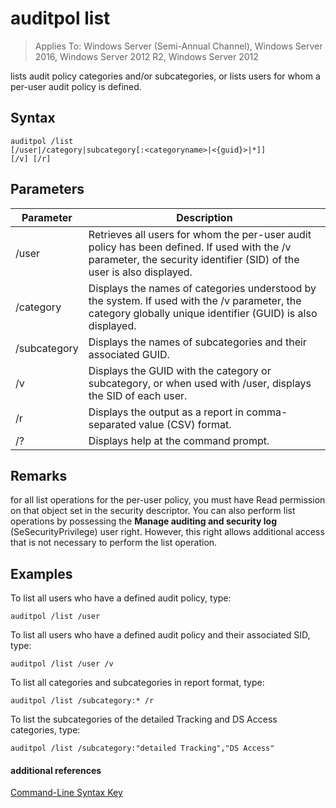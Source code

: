 # auditpol list

>Applies To: Windows Server (Semi-Annual Channel), Windows Server 2016, Windows Server 2012 R2, Windows Server 2012

lists audit policy categories and/or subcategories, or lists users for whom a per-user audit policy is defined.

## Syntax
```
auditpol /list
[/user|/category|subcategory[:<categoryname>|<{guid}>|*]]
[/v] [/r]
```
## Parameters
|Parameter|Description|
|-------|--------|
|/user|Retrieves all users for whom the per-user audit policy has been defined. If used with the /v parameter, the security identifier (SID) of the user is also displayed.|
|/category|Displays the names of categories understood by the system. If used with the /v parameter, the category globally unique identifier (GUID) is also displayed.|
|/subcategory|Displays the names of subcategories and their associated GUID.|
|/v|Displays the GUID with the category or subcategory, or when used with /user, displays the SID of each user.|
|/r|Displays the output as a report in comma-separated value (CSV) format.|
|/?|Displays help at the command prompt.|
## Remarks
for all list operations for the per-user policy, you must have Read permission on that object set in the security descriptor. You can also perform list operations by possessing the **Manage auditing and security log** (SeSecurityPrivilege) user right. However, this right allows additional access that is not necessary to perform the list operation.
## <a name="BKMK_examples"></a>Examples
To list all users who have a defined audit policy, type:
```
auditpol /list /user
```
To list all users who have a defined audit policy and their associated SID, type:
```
auditpol /list /user /v
```
To list all categories and subcategories in report format, type:
```
auditpol /list /subcategory:* /r
```
To list the subcategories of the detailed Tracking and DS Access categories, type:
```
auditpol /list /subcategory:"detailed Tracking","DS Access"
```
#### additional references
[Command-Line Syntax Key](command-line-syntax-key.md)

